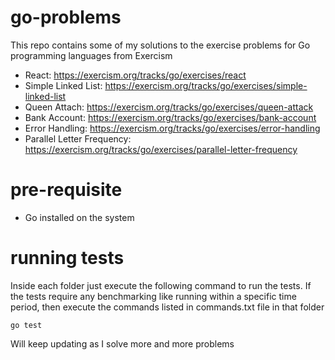 # go-problems

This repo contains some of my solutions to the exercise problems for Go programming languages from Exercism

- React: https://exercism.org/tracks/go/exercises/react
- Simple Linked List: https://exercism.org/tracks/go/exercises/simple-linked-list
- Queen Attach: https://exercism.org/tracks/go/exercises/queen-attack
- Bank Account: https://exercism.org/tracks/go/exercises/bank-account
- Error Handling: https://exercism.org/tracks/go/exercises/error-handling
- Parallel Letter Frequency: https://exercism.org/tracks/go/exercises/parallel-letter-frequency

# pre-requisite
- Go installed on the system

# running tests
Inside each folder just execute the following command to run the tests. If the tests require any benchmarking like running within a specific time period, then execute the commands listed in commands.txt file in that folder
```
go test
```


Will keep updating as I solve more and more problems
